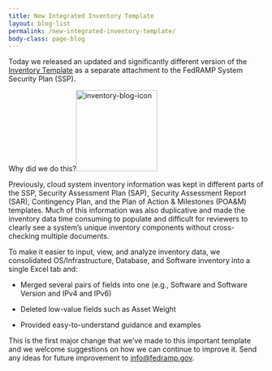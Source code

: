 ```yaml
---
title: New Integrated Inventory Template
layout: blog-list
permalink: /new-integrated-inventory-template/
body-class: page-blog
---
```


  Today we released an updated and significantly different version of the [Inventory Template](https://s3.amazonaws.com/sitesusa/wp-content/uploads/sites/482/2016/04/A13-FedRAMP-Integrated-Inventory-Template-2016-11-07-v2-01.xlsx) as a separate attachment to the FedRAMP System Security Plan (SSP).



  Why did we do this?<img class="wp-image-64101 alignright" src="https://s3.amazonaws.com/sitesusa/wp-content/uploads/sites/482/2016/11/Inventory-Blog-Icon.png" alt="inventory-blog-icon" width="160" height="160" />



  Previously, cloud system inventory information was kept in different parts of the SSP, Security Assessment Plan (SAP), Security Assessment Report (SAR), Contingency Plan, and the Plan of Action & Milestones (POA&M) templates. Much of this information was also duplicative and made the inventory data time consuming to populate and difficult for reviewers to clearly see a system’s unique inventory components without cross-checking multiple documents.



  To make it easier to input, view, and analyze inventory data, we consolidated OS/Infrastructure, Database, and Software inventory into a single Excel tab and:

  * Merged several pairs of fields into one (e.g., Software and Software Version and IPv4 and IPv6)

  * Deleted low-value fields such as Asset Weight

  * Provided easy-to-understand guidance and examples

  This is the first major change that we’ve made to this important template and we welcome suggestions on how we can continue to improve it. Send any ideas for future improvement to [info@fedramp.gov](mailto:info@fedramp.gov).
